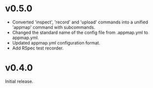 # v0.5.0

* Converted 'inspect', 'record' and 'upload' commands into a unified 'appmap' command with subcommands.
* Changed the standard name of the config file from .appmap.yml to appmap.yml.
* Updated appmap.yml configuration format.
* Add RSpec test recorder.

# v0.4.0

Initial release.


